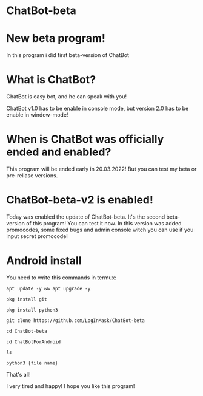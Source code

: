 # ChatBot-beta

# New beta program!

In this program i did first beta-version of ChatBot

# What is ChatBot?

ChatBot is easy bot, and he can speak with you!

ChatBot v1.0 has to be enable in console mode, but
version 2.0 has to be enable in window-mode!

# When is ChatBot was officially ended and enabled?

This program will be ended early in 20.03.2022!
But you can test my beta or pre-reliase versions.

# ChatBot-beta-v2 is enabled!
Today was enabled the update of ChatBot-beta.
It's the second beta-version of this program!
You can test it now.
In this version was added promocodes, some fixed bugs
and admin console witch you can use if you input secret promocode!

# Android install
You need to write this commands in termux:

`apt update -y && apt upgrade -y`

`pkg install git`

`pkg install python3`

`git clone https://github.com/LogInMask/ChatBot-beta`

`cd ChatBot-beta`

`cd ChatBotForAndroid`

`ls`

`python3 {file name}`

That's all!

I very tired and happy!
I hope you like this program!

